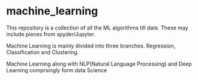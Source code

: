 # machine_learning
This repository is a collection of all the ML algorithms till date.
These may include pieces from spyder/Jupyter. 

Machine Learning is mainly divided into three branches.
Regression, Classification and Clustering.

Machine Learning along with NLP(Natural Language Processing) and Deep Learning comprsingly form data Science

